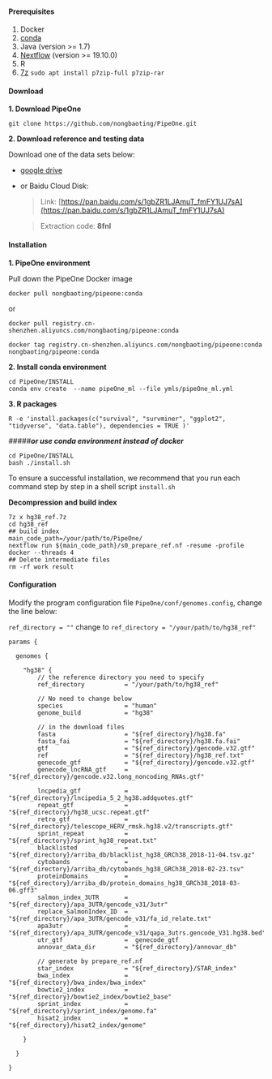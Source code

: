 
#### Prerequisites
1. Docker
2. [conda](https://docs.conda.io/en/latest/miniconda.html)
3. Java (version >= 1.7)
4. [Nextflow](https://www.nextflow.io/) (version >= 19.10.0)
5. R
6. [7z](https://www.7-zip.org/download.html) `sudo apt install p7zip-full p7zip-rar`


#### Download
__1. Download PipeOne__

```
git clone https://github.com/nongbaoting/PipeOne.git
```

__2. Download reference and testing data__

Download one of the data sets below:

* [ google drive ](https://drive.google.com/drive/folders/1XX9NgpUTRj4llgJq6dGen__-qq4qJ-c0?usp=sharing)

* or Baidu Cloud Disk:

	>Link: [https://pan.baidu.com/s/1gbZR1LJAmuT_fmFY1UJ7sA](https://pan.baidu.com/s/1gbZR1LJAmuT_fmFY1UJ7sA)

	>Extraction code: __8fnl__



#### Installation



__1. PipeOne environment__

Pull down the PipeOne Docker image

```
docker pull nongbaoting/pipeone:conda
```
or
```
docker pull registry.cn-shenzhen.aliyuncs.com/nongbaoting/pipeone:conda

docker tag registry.cn-shenzhen.aliyuncs.com/nongbaoting/pipeone:conda nongbaoting/pipeone:conda
```

__2. Install conda environment__
```
cd PipeOne/INSTALL
conda env create  --name pipeOne_ml --file ymls/pipeOne_ml.yml
```

__3. R packages__
```
R -e 'install.packages(c("survival", "survminer", "ggplot2", "tidyverse", "data.table"), dependencies = TRUE )'
```



#####___or use conda environment instead of docker___

```
cd PipeOne/INSTALL
bash ./install.sh
```
To ensure a successful installation, we recommend that you run each command step by step in a shell script `install.sh`



__Decompression and build index__

```
7z x hg38_ref.7z
cd hg38_ref
## build index
main_code_path=/your/path/to/PipeOne/
nextflow run ${main_code_path}/s0_prepare_ref.nf -resume -profile docker --threads 4 
## Delete intermediate files
rm -rf work result
```


#### Configuration
Modify the program configuration file `PipeOne/conf/genomes.config`,  change the line below:

`ref_directory = ""` change to `ref_directory = "/your/path/to/hg38_ref"`

```
params {

  genomes {
   
	"hg38" {
		// the reference directory you need to specify
		ref_directory           = "/your/path/to/hg38_ref"

        // No need to change below
		species 				= "human"
		genome_build			= "hg38"

		// in the download files
		fasta   				= "${ref_directory}/hg38.fa"
		fasta_fai				= "${ref_directory}/hg38.fa.fai"
		gtf     				= "${ref_directory}/gencode.v32.gtf"
		ref						= "${ref_directory}/hg38_ref.txt"
		genecode_gtf  			= "${ref_directory}/gencode.v32.gtf"
		genecode_lncRNA_gtf		= "${ref_directory}/gencode.v32.long_noncoding_RNAs.gtf"
		
		lncpedia_gtf  			= "${ref_directory}/lncipedia_5_2_hg38.addquotes.gtf"
		repeat_gtf            	= "${ref_directory}/hg38_ucsc.repeat.gtf"
		retro_gtf             	= "${ref_directory}/telescope_HERV_rmsk.hg38.v2/transcripts.gtf"
		sprint_repeat 			= "${ref_directory}/sprint_hg38_repeat.txt"
		blacklisted   			= "${ref_directory}/arriba_db/blacklist_hg38_GRCh38_2018-11-04.tsv.gz"
		cytobands 				= "${ref_directory}/arriba_db/cytobands_hg38_GRCh38_2018-02-23.tsv"
		proteinDomains 			= "${ref_directory}/arriba_db/protein_domains_hg38_GRCh38_2018-03-06.gff3"
		salmon_index_3UTR		= "${ref_directory}/apa_3UTR/gencode_v31/3utr"
		replace_SalmonIndex_ID 	= "${ref_directory}/apa_3UTR/gencode_v31/fa_id_relate.txt"
		apa3utr					= "${ref_directory}/apa_3UTR/gencode_v31/qapa_3utrs.gencode_V31.hg38.bed"
		utr_gtf					=  genecode_gtf
		annovar_data_dir		= "${ref_directory}/annovar_db"

		// generate by prepare_ref.nf
		star_index 	       		= "${ref_directory}/STAR_index"
		bwa_index		        = "${ref_directory}/bwa_index/bwa_index"
		bowtie2_index			= "${ref_directory}/bowtie2_index/bowtie2_base"
		sprint_index 			= "${ref_directory}/sprint_index/genome.fa"
		hisat2_index  			= "${ref_directory}/hisat2_index/genome"

	}
	  
  }

}

```

